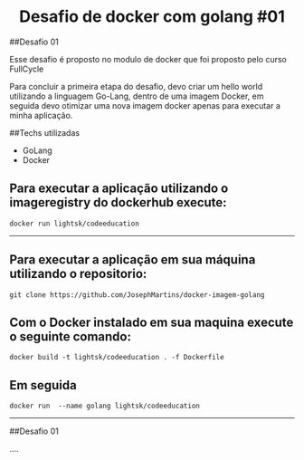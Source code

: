 <h1 align="center">Desafio de docker com golang #01</h1>

##Desafio 01

<p>Esse desafio é proposto no modulo de docker que foi proposto pelo curso FullCycle</p>
<p>Para concluir a primeira etapa do desafio, devo criar um hello world utilizando a linguagem Go-Lang, dentro de uma imagem Docker, em seguida devo otimizar uma nova imagem docker apenas para executar a minha aplicação.</p>

##Techs utilizadas

- GoLang
- Docker

## Para executar a aplicação utilizando o imageregistry do dockerhub execute:

```
docker run lightsk/codeeducation
```

<hr />

## Para executar a aplicação em sua máquina utilizando o repositorio:

```
git clone https://github.com/JosephMartins/docker-imagem-golang
```

## Com o Docker instalado em sua maquina execute o seguinte comando:

```
docker build -t lightsk/codeeducation . -f Dockerfile
```

## Em seguida

```
docker run  --name golang lightsk/codeeducation
```

<hr />

##Desafio 01

....
